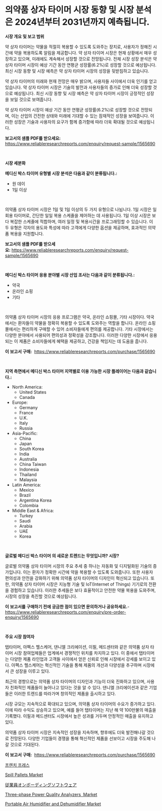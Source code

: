 <p><h1>의약품 상자 타이머 시장 동향 및 시장 분석은 2024년부터 2031년까지 예측됩니다.</h1></p><p><strong>시장 개요 및 보고 범위</strong></p>
<p><p>약 상자 타이머는 약물을 적절히 복용할 수 있도록 도와주는 장치로, 사용자가 정해진 시간에 약을 복용하도록 알림을 제공합니다. 약 상자 타이머 시장은 현재 상황에서 매우 성장하고 있으며, 미래에도 계속해서 성장할 것으로 전망됩니다. 전체 시장 성장 분석은 약 상자 타이머 시장이 예상 기간 동안 연평균 성장률(6.2%)로 성장할 것으로 예상됩니다. 최신 시장 동향 및 시장 예측은 약 상자 타이머 시장의 성장을 뒷받침하고 있습니다.</p><p>약 상자 타이머의 미래와 현재 전망은 매우 밝으며, 사용자들 사이에서 더욱 인기를 얻고 있습니다. 약 상자 타이머 시장은 기술의 발전과 사용자들의 증가로 인해 더욱 성장할 것으로 예상됩니다. 최신 시장 동향 및 시장 예측은 약 상자 타이머 시장이 긍정적인 성장을 보일 것으로 보여줍니다.</p><p>약 상자 타이머 시장이 예상 기간 동안 연평균 성장률(6.2%)로 성장할 것으로 전망되며, 이는 산업의 건전한 상태와 미래에 기대할 수 있는 잠재적인 성장을 보여줍니다. 이러한 성장은 기술과 사용자의 요구가 함께 증가함에 따라 더욱 확대될 것으로 예상됩니다.</p></p>
<p><strong>보고서의 샘플 PDF를 받으세요:</strong> <a href="https://www.reliableresearchreports.com/enquiry/request-sample/1565690">https://www.reliableresearchreports.com/enquiry/request-sample/1565690</a></p>
<p>&nbsp;</p>
<p><strong>시장 세분화</strong></p>
<p><strong>메디신 박스 타이머 유형별 시장 분석은 다음과 같이 분류됩니다.:</strong></p>
<p><ul><li>원 데이</li><li>1일 이상</li></ul></p>
<p>&nbsp;</p>
<p><p>의약품 상자 타이머 시장은 1일 및 1일 이상의 두 가지 유형으로 나뉩니다. 1일 시장은 일회용 타이머로, 간단한 일일 복용 스케줄을 제어하는 데 사용됩니다. 1일 이상 시장은 보다 복잡한 스케줄에 적합하며, 여러 일정 및 복용시간을 프로그래밍할 수 있습니다. 이 두 유형은 각자의 용도와 특성에 따라 고객에게 다양한 옵션을 제공하며, 효과적인 의약품 복용을 지원합니다.</p></p>
<p><strong>보고서의 샘플 PDF를 받으세요:</strong>&nbsp;<a href="https://www.reliableresearchreports.com/enquiry/request-sample/1565690">https://www.reliableresearchreports.com/enquiry/request-sample/1565690</a></p>
<p>&nbsp;</p>
<p><strong> 메디신 박스 타이머 응용 분야별 시장 산업 조사는 다음과 같이 분류됩니다.:</strong></p>
<p><ul><li>약국</li><li>온라인 쇼핑</li><li>기타</li></ul></p>
<p>&nbsp;</p>
<p><p>의약품 상자 타이머 시장의 응용 프로그램은 약국, 온라인 쇼핑몰, 기타 시장이다. 약국에서는 환자들이 약물을 정확히 복용할 수 있도록 도와주는 역할을 합니다. 온라인 쇼핑몰에서는 편리하게 구매할 수 있어 소비자들에게 편의를 제공합니다. 기타 시장에서는 다양한 분야에서 사용되어 편의성과 정확성을 강조합니다. 이러한 다양한 시장에서 응용되는 이 제품은 소비자들에게 혜택을 제공하고, 건강을 책임지는 데 도움을 줍니다.</p></p>
<p><strong>이 보고서 구매:</strong>&nbsp; <a href="https://www.reliableresearchreports.com/purchase/1565690">https://www.reliableresearchreports.com/purchase/1565690</a></p>
<p>&nbsp;</p>
<p><strong>지역 측면에서 메디신 박스 타이머 지역별로 이용 가능한 시장 플레이어는 다음과 같습니다.:</strong></p>
<p><ul>
    <li>
        North America:
        <ul>
            <li>United States</li>
            <li>Canada</li>
        </ul>
    </li>
    <li>
        Europe:
        <ul>
            <li>Germany</li>
            <li>France</li>
            <li>U.K.</li>
            <li>Italy</li>
            <li>Russia</li>
        </ul>
    </li>
    <li>
        Asia-Pacific:
        <ul>
            <li>China</li>
            <li>Japan</li>
            <li>South Korea</li>
            <li>India</li>
            <li>Australia</li>
            <li>China Taiwan</li>
            <li>Indonesia</li>
            <li>Thailand</li>
            <li>Malaysia</li>
        </ul>
    </li>
    <li>
        Latin America:
        <ul>
            <li>Mexico</li>
            <li>Brazil</li>
            <li>Argentina Korea</li>
            <li>Colombia</li>
        </ul>
    </li>
    <li>
        Middle East & Africa:
        <ul>
            <li>Turkey</li>
            <li>Saudi</li>
            <li>Arabia</li>
            <li>UAE</li>
            <li>Korea</li>
        </ul>
    </li>
    </ul></p>
<p>&nbsp;</p>
<p><strong>글로벌 메디신 박스 타이머 의 새로운 트렌드는 무엇입니까? 시장?</strong></p>
<p><p>글로벌 의약품 상자 타이머 시장의 주요 추세 중 하나는 자동화 및 디지털화된 기술의 증가입니다. 이는 환자가 정확한 시간에 약을 복용할 수 있도록 도와줍니다. 또한 사용자 편의성과 안전을 강화하기 위해 의약품 상자 타이머의 디자인이 혁신되고 있습니다. 또한, 의약품 상자 타이머 시장은 지능형 기술 및 IoT(Internet of Things) 기기로의 전환을 경험하고 있습니다. 이러한 추세들은 보다 효율적이고 안전한 약물 복용을 도와주며, 시장의 성장을 촉진할 것으로 예상됩니다.</p></p>
<p><strong>이 보고서를 구매하기 전에 궁금한 점이 있으면 문의하거나 공유하세요.</strong>- <a href="https://www.reliableresearchreports.com/enquiry/pre-order-enquiry/1565690">https://www.reliableresearchreports.com/enquiry/pre-order-enquiry/1565690</a></p>
<p>&nbsp;</p>
<p><strong>주요 시장 참여자</strong></p>
<p><p>탭타이머, 아펙스 헬스케어, 댄니엘 크리에이션, 이필, 메드센터와 같은 의약품 상자 타이머 시장 참여업체들은 업계에서 경쟁적인 위치를 차지하고 있다. 이 중에서 탭타이머는 다양한 제품 라인업과 고객들 사이에서 얻은 신뢰로 인해 시장에서 강세를 보이고 있다. 아펙스 헬스케어는 혁신적인 기술을 통해 제품의 개선과 다양성을 추구하며 시장에서 큰 성장을 이루고 있다.</p><p>최근의 경향으로는 의약품 상자 타이머의 디자인과 기능이 더욱 진화하고 있으며, 사용자 친화적인 제품들이 늘어나고 있다는 것을 알 수 있다. 댄니엘 크리에이션과 같은 기업들은 이러한 트렌드를 따라가며 창의적인 제품을 출시하고 있다.</p><p>시장 규모는 지속적으로 확대되고 있으며, 의약품 상자 타이머의 수요가 증가하고 있다. 이에 따라 수익도 상승하고 있으며, 예를 들어 탭타이머는 지난 해 약 100만불의 매출을 기록했다. 이필과 메드센터도 시장에서 높은 성과를 거두며 안정적인 매출을 유지하고 있다.</p><p>의약품 상자 타이머 시장은 지속적인 성장을 지속하며, 향후에도 더욱 발전해나갈 것으로 전망된다. 다양한 기업들이 경쟁을 통해 혁신적인 제품을 선보이고 시장을 주도해 나갈 것으로 기대된다.</p></p>
<p><strong>이 보고서 구매:</strong>&nbsp;&nbsp;<a href="https://www.reliableresearchreports.com/purchase/1565690">https://www.reliableresearchreports.com/purchase/1565690</a></p>
<p><p><a href="https://github.com/mpodehpw07370073/Market-Research-Report-List-1/blob/main/88490825539.md">프렌치 프레스</a></p><p><a href="https://view.publitas.com/reportprime-1/spill-pallets-market-size-growth-outlook-from-2024-to-2031-projecting-at-markets-trends-analysis-by-application-regional-outlook-and-revenue/">Spill Pallets Market</a></p><p><a href="https://github.com/moulafa/Market-Research-Report-List-1/blob/main/62913536114.md">従業員オンボーディングソフトウェア</a></p><p><a href="https://issuu.com/reportprime-2/docs/three-phase-power-quality-analyzers-market-size-20">Three-phase Power Quality Analyzers  Market</a></p><p><a href="https://view.publitas.com/reportprime-1/portable-air-humidifier-and-dehumidifier-market-share-market-new-trends-analysis-report-by-type-by-application-by-end-use-by-region-and-segment-forecasts-2024-2031/">Portable Air Humidifier and Dehumidifier Market</a></p></p>
